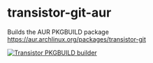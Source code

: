 # transistor-git-aur

Builds the AUR PKGBUILD package https://aur.archlinux.org/packages/transistor-git

[![Transistor PKGBUILD builder](https://github.com/DeltaCopy/transistor-git-aur/actions/workflows/transistor-git-aur-ci.yml/badge.svg)](https://github.com/DeltaCopy/transistor-git-aur-ci/actions/workflows/transistor-git-aur.yml)
